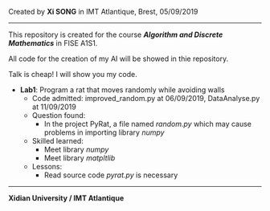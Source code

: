Created by **Xi SONG** in IMT Atlantique, Brest, 05/09/2019

---

This repository is created for the course ***Algorithm and Discrete Mathematics*** in FISE A1S1.

All code for the creation of my AI will be showed in thie repository.

Talk is cheap! I will show you my code.

+ **Lab1**: Program a rat that moves randomly while avoiding walls
  + Code admitted: improved_random.py at 06/09/2019, DataAnalyse.py at 11/09/2019
  + Question found: 
    + In the project PyRat, a file named *random.py* which may cause problems in importing library *numpy*
  + Skilled learned:
    + Meet library *numpy*
	+ Meet library *matpltlib*
  + Lessons:
    + Read source code *pyrat.py* is necessary

---
**Xidian University / IMT Atlantique**
